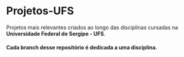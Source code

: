 # Projetos-UFS

Projetos mais relevantes criados ao longo das disciplinas cursadas na **Universidade Federal de Sergipe - UFS**.

#### Cada branch desse repositório é dedicada a uma disciplina.

